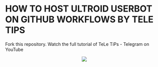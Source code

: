 # HOW TO HOST ULTROID USERBOT ON GITHUB WORKFLOWS BY TELE TIPS

Fork this repository. Watch the full tutorial of TeLe TiPs - Telegram on YouTube

<p align="center">
<img src="https://telegra.ph/file/d5df9ef11f35c848c77e5.jpg">
<p>
